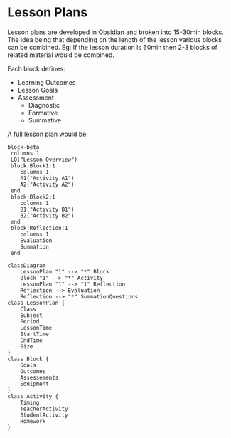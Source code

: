
# Lesson Plans

Lesson plans are developed in Obsidian and broken into 15-30min blocks. The idea being that depending on the length of the lesson various blocks can be combined. Eg: If the lesson duration is 60min then 2-3 blocks of related material would be combined. 

Each block defines:

- Learning Outcomes
- Lesson Goals
- Assessment
    - Diagnostic
    - Formative
    - Summative

A full lesson plan would be:

```mermaid
block-beta
 columns 1
 LO("Lesson Overview")
 block:Block1:1
    columns 1
    A1("Activity A1")
    A2("Activity A2")
 end
 block:Block2:1
    columns 1
    B1("Activity B1")
    B2("Activity B2")
 end
 block:Reflection:1
    columns 1
    Evaluation
    Summation
 end

```

```mermaid
classDiagram
    LessonPlan "1" --> "*" Block
    Block "1" --> "*" Activity
    LessonPlan "1" --> "1" Reflection
    Reflection --> Evaluation
    Reflection --> "*" SummationQuestions
class LessonPlan {
    Class
    Subject
    Period
    LessonTime
    StartTime
    EndTime
    Size
}
class Block {
    Goals
    Outcomes
    Assessements
    Equipment
}
class Activity {
    Timing
    TeacherActivity
    StudentActivity
    Homework
}
```
